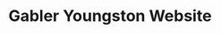 ---
templateKey: index-page
title: Gabler Youngston Website
image: /img/home/gy_icon_logo.png
slides:
    - slideBlurb: > 
        Gabler Youngston is created on the belief that communities of high design built around wellbeing, expression, and impact can change the world.
      sidebarHero: OUR PURPOSE
    - slideBlurb: > 
        Designed to inspire. Curated experiences that create an interactive bond between occupants and space.
      slideImg: /img/home/himitsu.png
      sidebarHero: HIMITSU LOUNGE
      sidebarDescription: Design Studio Group, Atlanta, Ga.
    - slideBlurb: >
        An encompassing approach interconnecting all pieces of the architectural puzzle, and resulting in a truly integrated design.
      sidebarHero: OUR PROCESS
galleryImages:
    - image: /img/home/test_gallery1.png
    - image: /img/home/test_gallery2.png
    - image: /img/home/test_gallery3.png
---